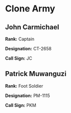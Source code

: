 # Clone Army

## John Carmichael

**Rank:** Captain

**Designation:** CT-2658

**Call Sign:** JC

## Patrick Muwanguzi

**Rank:** Foot Soldier

**Designation:** PM-1115

**Call Sign:** PKM

